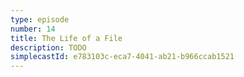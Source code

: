 ```yaml
---
type: episode
number: 14
title: The Life of a File
description: TODO
simplecastId: e783103c-eca7-4041-ab21-b966ccab1521
---
```

